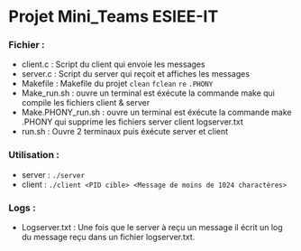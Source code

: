 # Projet Mini_Teams ESIEE-IT
 
### Fichier : 
- client.c : Script du client qui envoie les messages
- server.c : Script du server qui reçoit et affiches les messages
- Makefile : Makefile du projet `clean` `fclean` `re` `.PHONY`
- Make_run.sh : ouvre un terminal est éxécute la commande make qui compile les fichiers client & server
- Make.PHONY_run.sh : ouvre un terminal est éxécute la commande make .PHONY qui supprime les fichiers server client logserver.txt 
- run.sh : Ouvre 2 terminaux puis éxécute server et client 

### Utilisation : 
- server : `./server` 
- client : `./client <PID cible> <Message de moins de 1024 charactères>`

### Logs : 
- Logserver.txt : Une fois que le server à reçu un message il écrit un log du message reçu dans un fichier logserver.txt.  
